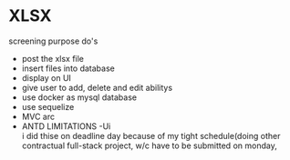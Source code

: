 # XLSX
screening purpose 
do's
- post the xlsx file
- insert files into database
- display on UI
- give user to add, delete and edit abilitys 
- use docker as mysql database
- use sequelize
- MVC arc
- ANTD
LIMITATIONS
-Ui   
i did thise on deadline day because of my tight schedule(doing other contractual full-stack project,
w/c have to be submitted on monday,
